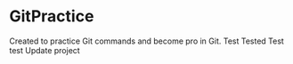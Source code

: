 # GitPractice
Created to practice Git commands and become pro in Git.
Test
Tested
Test
test Update project
